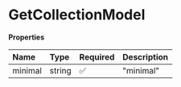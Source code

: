 # GetCollectionModel

**Properties**

| Name    | Type   | Required | Description |
| :------ | :----- | :------- | :---------- |
| minimal | string | ✅       | "minimal"   |

<!-- This file was generated by liblab | https://liblab.com/ -->

